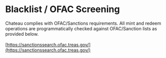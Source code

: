 # Blacklist / OFAC Screening

Chateau complies with OFAC/Sanctions requirements. All mint and redeem operations are programmatically checked against OFAC/Sanction lists as provided below. \
\
[https://sanctionssearch.ofac.treas.gov/](https://sanctionssearch.ofac.treas.gov/)
